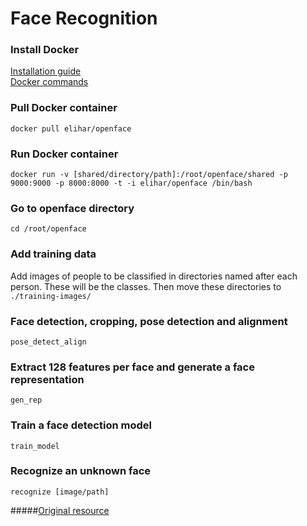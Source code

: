 # Face Recognition

### Install Docker
[Installation guide](https://docs.docker.com/engine/getstarted/step_one/)</br>
[Docker commands](https://docs.docker.com/engine/reference/commandline/)

### Pull Docker container
<code>docker pull elihar/openface</code>

### Run Docker container
<code>docker run -v [shared/directory/path]:/root/openface/shared -p 9000:9000 -p 8000:8000 -t -i elihar/openface /bin/bash</code>

### Go to openface directory
<code>cd /root/openface</code>

### Add training data
Add images of people to be classified in directories named after each person. These will be the classes. Then move these directories to <code>./training-images/</code>

### Face detection, cropping, pose detection and alignment
<code>pose_detect_align</code>

### Extract 128 features per face and generate a face representation
<code>gen_rep</code>

### Train a face detection model
<code>train_model</code>

### Recognize an unknown face
<code>recognize [image/path]</code>

#####[Original resource](https://medium.com/@ageitgey/machine-learning-is-fun-part-4-modern-face-recognition-with-deep-learning-c3cffc121d78#.fh7imzgnm)

